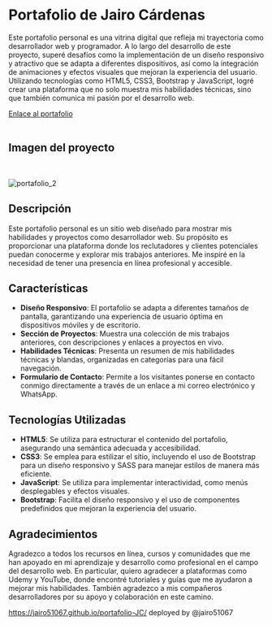 # Portafolio de Jairo Cárdenas
Este portafolio personal es una vitrina digital que refleja mi trayectoria como desarrollador web y programador. A lo largo del desarrollo de este proyecto, superé desafíos como la implementación de un diseño responsivo y atractivo que se adapta a diferentes dispositivos, así como la integración de animaciones y efectos visuales que mejoran la experiencia del usuario. Utilizando tecnologías como HTML5, CSS3, Bootstrap y JavaScript, logré crear una plataforma que no solo muestra mis habilidades técnicas, sino que también comunica mi pasión por el desarrollo web. 

[Enlace al portafolio](https://jairo51067.github.io/portafolio-JC/)  
<br>

## Imagen del proyecto
<br>

![portafolio_2](https://github.com/user-attachments/assets/a80c5078-5e77-49b7-8233-d980707f6208)

## Descripción
Este portafolio personal es un sitio web diseñado para mostrar mis habilidades y proyectos como desarrollador web. Su propósito es proporcionar una plataforma donde los reclutadores y clientes potenciales puedan conocerme y explorar mis trabajos anteriores. Me inspiré en la necesidad de tener una presencia en línea profesional y accesible.

## Características
- **Diseño Responsivo**: El portafolio se adapta a diferentes tamaños de pantalla, garantizando una experiencia de usuario óptima en dispositivos móviles y de escritorio.
- **Sección de Proyectos**: Muestra una colección de mis trabajos anteriores, con descripciones y enlaces a proyectos en vivo.
- **Habilidades Técnicas**: Presenta un resumen de mis habilidades técnicas y blandas, organizadas en categorías para una fácil navegación.
- **Formulario de Contacto**: Permite a los visitantes ponerse en contacto conmigo directamente a través de un enlace a mi correo electrónico y WhatsApp.

## Tecnologías Utilizadas
- **HTML5**: Se utiliza para estructurar el contenido del portafolio, asegurando una semántica adecuada y accesibilidad.
- **CSS3**: Se emplea para estilizar el sitio, incluyendo el uso de Bootstrap para un diseño responsivo y SASS para manejar estilos de manera más eficiente.
- **JavaScript**: Se utiliza para implementar interactividad, como menús desplegables y efectos visuales.
- **Bootstrap**: Facilita el diseño responsivo y el uso de componentes predefinidos que mejoran la experiencia del usuario.

## Agradecimientos
Agradezco a todos los recursos en línea, cursos y comunidades que me han apoyado en mi aprendizaje y desarrollo como profesional en el campo del desarrollo web. En particular, quiero agradecer a plataformas como Udemy y YouTube, donde encontré tutoriales y guías que me ayudaron a mejorar mis habilidades. También agradezco a mis compañeros desarrolladores por su apoyo y colaboración en este camino.

https://jairo51067.github.io/portafolio-JC/ 
deployed by  @jairo51067 
